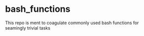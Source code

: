 # bash_functions
This repo is ment to coagulate commonly used bash functions for seamingly trivial tasks
